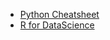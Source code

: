 * [Python Cheatsheet](https://gto76.github.io/python-cheatsheet/)
* [R for DataScience](https://github.com/hadley/r4ds)